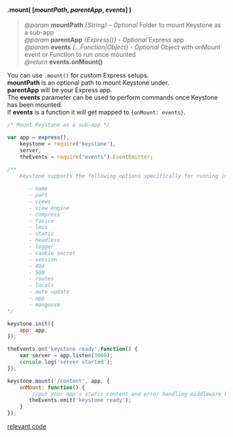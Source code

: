 #### .mount( [_mountPath_, _parentApp_, _events_] )
> *@param* **mountPath** _{String}_  - _Optional_ Folder to mount Keystone as a sub-app  
> *@param* **parentApp** _{Express()}_  - _Optional_ Express app  
> *@param* **events** _{...Function|Object}_  - _Optional_ Object with onMount event or Function to run once mounted  
> _@return_ **events.onMount()** 

You can use `.mount()` for custom Express setups.  
**mountPath** is an optional path to mount Keystone under.  
**parentApp** will be your Express app.  
The **events** parameter can be used to perform commands once Keystone has been mounted.  
If **events** is a function it will get mapped to `{onMount: events}`.  



```javascript
/* Mount Keystone as a sub-app */

var app = express(),
    keystone = require('keystone'),
    server,
    theEvents = require("events").EventEmitter;
    
/**
	Keystone supports the following options specifically for running in encapsulated mode (with no embedded server):  

	   - name
	   - port
	   - views
	   - view engine
	   - compress
	   - favico
	   - less
	   - static
	   - headless
	   - logger
	   - cookie secret
	   - session
	   - 404
	   - 500
	   - routes
	   - locals
	   - auto update
	   - app
	   - mongoose
*/

keystone.init({ 
	app: app,
});

theEvents.on('keystone ready',function() {
	var server = app.listen(3000);
	console.log('server started');
});

keystone.mount('/content', app, {
    onMount: function() {
    	//put your app's static content and error handling middleware here and start your server
       theEvents.emit('keystone ready');
    }
});
```
<div class="code-header addGitHubLink" data-file="lib/core/mount.js"> <a href="#" class="loadCode">relevant code</a> </div><pre class=" language-javascript hideCode api"></pre> 
